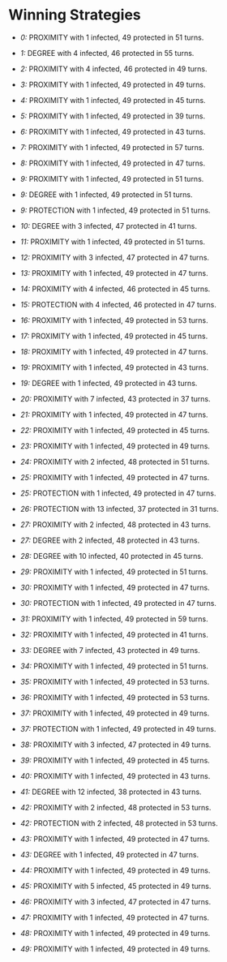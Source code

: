 # Winning Strategies

* _0:_ PROXIMITY with 1 infected, 49 protected in 51 turns.


* _1:_ DEGREE with 4 infected, 46 protected in 55 turns.


* _2:_ PROXIMITY with 4 infected, 46 protected in 49 turns.


* _3:_ PROXIMITY with 1 infected, 49 protected in 49 turns.


* _4:_ PROXIMITY with 1 infected, 49 protected in 45 turns.


* _5:_ PROXIMITY with 1 infected, 49 protected in 39 turns.


* _6:_ PROXIMITY with 1 infected, 49 protected in 43 turns.


* _7:_ PROXIMITY with 1 infected, 49 protected in 57 turns.


* _8:_ PROXIMITY with 1 infected, 49 protected in 47 turns.


* _9:_ PROXIMITY with 1 infected, 49 protected in 51 turns.


* _9:_ DEGREE with 1 infected, 49 protected in 51 turns.


* _9:_ PROTECTION with 1 infected, 49 protected in 51 turns.


* _10:_ DEGREE with 3 infected, 47 protected in 41 turns.


* _11:_ PROXIMITY with 1 infected, 49 protected in 51 turns.


* _12:_ PROXIMITY with 3 infected, 47 protected in 47 turns.


* _13:_ PROXIMITY with 1 infected, 49 protected in 47 turns.


* _14:_ PROXIMITY with 4 infected, 46 protected in 45 turns.


* _15:_ PROTECTION with 4 infected, 46 protected in 47 turns.


* _16:_ PROXIMITY with 1 infected, 49 protected in 53 turns.


* _17:_ PROXIMITY with 1 infected, 49 protected in 45 turns.


* _18:_ PROXIMITY with 1 infected, 49 protected in 47 turns.


* _19:_ PROXIMITY with 1 infected, 49 protected in 43 turns.


* _19:_ DEGREE with 1 infected, 49 protected in 43 turns.


* _20:_ PROXIMITY with 7 infected, 43 protected in 37 turns.


* _21:_ PROXIMITY with 1 infected, 49 protected in 47 turns.


* _22:_ PROXIMITY with 1 infected, 49 protected in 45 turns.


* _23:_ PROXIMITY with 1 infected, 49 protected in 49 turns.


* _24:_ PROXIMITY with 2 infected, 48 protected in 51 turns.


* _25:_ PROXIMITY with 1 infected, 49 protected in 47 turns.


* _25:_ PROTECTION with 1 infected, 49 protected in 47 turns.


* _26:_ PROTECTION with 13 infected, 37 protected in 31 turns.


* _27:_ PROXIMITY with 2 infected, 48 protected in 43 turns.


* _27:_ DEGREE with 2 infected, 48 protected in 43 turns.


* _28:_ DEGREE with 10 infected, 40 protected in 45 turns.


* _29:_ PROXIMITY with 1 infected, 49 protected in 51 turns.


* _30:_ PROXIMITY with 1 infected, 49 protected in 47 turns.


* _30:_ PROTECTION with 1 infected, 49 protected in 47 turns.


* _31:_ PROXIMITY with 1 infected, 49 protected in 59 turns.


* _32:_ PROXIMITY with 1 infected, 49 protected in 41 turns.


* _33:_ DEGREE with 7 infected, 43 protected in 49 turns.


* _34:_ PROXIMITY with 1 infected, 49 protected in 51 turns.


* _35:_ PROXIMITY with 1 infected, 49 protected in 53 turns.


* _36:_ PROXIMITY with 1 infected, 49 protected in 53 turns.


* _37:_ PROXIMITY with 1 infected, 49 protected in 49 turns.


* _37:_ PROTECTION with 1 infected, 49 protected in 49 turns.


* _38:_ PROXIMITY with 3 infected, 47 protected in 49 turns.


* _39:_ PROXIMITY with 1 infected, 49 protected in 45 turns.


* _40:_ PROXIMITY with 1 infected, 49 protected in 43 turns.


* _41:_ DEGREE with 12 infected, 38 protected in 43 turns.


* _42:_ PROXIMITY with 2 infected, 48 protected in 53 turns.


* _42:_ PROTECTION with 2 infected, 48 protected in 53 turns.


* _43:_ PROXIMITY with 1 infected, 49 protected in 47 turns.


* _43:_ DEGREE with 1 infected, 49 protected in 47 turns.


* _44:_ PROXIMITY with 1 infected, 49 protected in 49 turns.


* _45:_ PROXIMITY with 5 infected, 45 protected in 49 turns.


* _46:_ PROXIMITY with 3 infected, 47 protected in 47 turns.


* _47:_ PROXIMITY with 1 infected, 49 protected in 47 turns.


* _48:_ PROXIMITY with 1 infected, 49 protected in 49 turns.


* _49:_ PROXIMITY with 1 infected, 49 protected in 49 turns.


